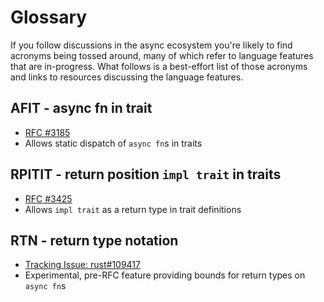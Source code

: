 # Glossary

If you follow discussions in the async ecosystem you're likely to find acronyms being tossed around, many of which refer to language features that are in-progress.
What follows is a best-effort list of those acronyms and links to resources discussing the language features.

## AFIT - async fn in trait
- [RFC #3185](https://github.com/rust-lang/rfcs/pull/3185)
- Allows static dispatch of `async fn`s in traits

## RPITIT - return position `impl trait` in traits
- [RFC #3425](https://github.com/rust-lang/rfcs/pull/3425)
- Allows `impl trait` as a return type in trait definitions

## RTN - return type notation
- [Tracking Issue: rust#109417](https://github.com/rust-lang/rust/issues/109417)
- Experimental, pre-RFC feature providing bounds for return types on `async fn`s
